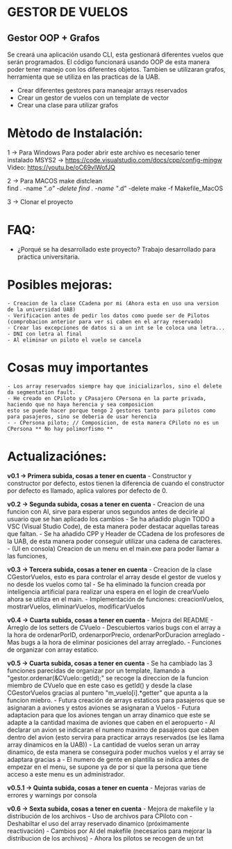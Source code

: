 # GESTOR DE VUELOS
## Gestor OOP + Grafos

Se creará una aplicación usando CLI, esta gestionará diferentes vuelos que serán programados. El código funcionará usando OOP de esta manera poder tener manejo con los diferentes objetos. Tambien se utilizaran grafos, herramienta que se utiliza en las practicas de la UAB.

* Crear diferentes gestores para maneajar arrays reservados
* Crear un gestor de vuelos con un template de vector
* Crear una clase para utilizar grafos

# Mètodo de Instalación:

1 -> Para Windows
Para poder abrir este archivo es necesario tener instalado MSYS2 -> https://code.visualstudio.com/docs/cpp/config-mingw
Video: https://youtu.be/oC69vlWofJQ

2 -> Para MACOS
make distclean  
find . -name "*.o" -delete
find . -name "*.d" -delete
make -f Makefile_MacOS 

3 -> Clonar el proyecto

# FAQ:
- ¿Porqué se ha desarrollado este proyecto? 
Trabajo desarrollado para practica universitaria.

# Posibles mejoras:
    - Creacion de la clase CCadena por mi (Ahora esta en uso una version de la universidad UAB)
    - Verificacion antes de pedir los datos como puede ser de Pilotos (comprobacion anterior para ver si caben en el array reservado)
    - Crear las excepciones de datos si a un int se le coloca una letra...
    - DNI con letra al final
    - Al eliminar un piloto el vuelo se cancela

# Cosas muy importantes

    - Los array reservados siempre hay que inicializarlos, sino el delete da segmentation fault.
    - He creado en CPiloto y CPasajero CPersona en la parte privada, haciendo que no haya herencia y sea composicion
    esto se puede hacer porque tengo 2 gestores tanto para pilotos como para pasajeros, sino se deberia de usar herencia
    - - CPersona piloto; // Composicion, de esta manera CPiloto no es un CPersona ** No hay polimorfismo **

# Actualizaciónes:

**v0.1 -> Primera subida, cosas a tener en cuenta**
    - Constructor y constructor por defecto, estos tienen la diferencia de cuando el constructor por defecto es llamado, aplica valores por
    defecto de 0.

**v0.2 -> Segunda subida, cosas a tener en cuenta**
    - Creacion de una funcion con AI, sirve para esperar unos segundos antes de decirle al usuario que se han aplicado los cambios
    - Se ha añadido plugin TODO a VSC (Visual Studio Code), de esta manera poder destacar aquellas tareas que faltan.
    - Se ha añadido CPP y Header de CCadena de los profesores de la UAB, de esta manera poder conseguir utilizar una cadena de caracteres.
    - (UI en consola) Creacion de un menu en el main.exe para poder llamar a las funciones, 
    
**v0.3 -> Tercera subida, cosas a tener en cuenta**
    - Creacion de la clase CGestorVuelos, esto es para controlar el array desde el gestor de vuelos y no desde los vuelos como tal
    - Se ha eliminado la funcion creada por inteligencia artificial para realizar una espera en el login de crearVuelo ahora se utiliza en el main.
    - Implementación de funciones: creacionVuelos, mostrarVuelos, eliminarVuelos, modificarVuelos

**v0.4 -> Cuarta subida, cosas a tener en cuenta**
    - Mejora del README
    - Arreglo de los setters de CVuelo
    - Descubiertos varios bugs con el array a la hora de ordenarPorID, ordenarporPrecio, ordenarPorDuracion arreglado
    - Mas bugs a la hora de eliminar posiciones del array arreglado.
    - Funciones de organizar con array estatico.

**v0.5 -> Cuarta subida, cosas a tener en cuenta**
    - Se ha cambiado las 3 funciones parecidas de organizar por un template, llamando a "gestor.ordenar(&CVuelo::getId);" se 
    recoge la direccion de la funcion miembro de CVuelo que en este caso es getId() y desde la clase CGestorVuelos gracias al
    puntero "m_vuelo[i].*getter" que apunta a la funcion miebro.
    - Futura creación de arrays estaticos para pasajeros que se asignaran a aviones y estos aviones se asignaran a Vuelos
    - Futura adaptacion para que los aviones tengan un array dinamico que este se adapte a la cantidad maxima de aviones que caben en
    el aeropuerto
    - Al declarar un avion se indicaran el numero maximo de pasajeros que caben dentro del avion (esto servira para practicar arrays reservados (se les llama array dinamicos en la UAB))
    - La cantidad de vuelos seran un array dinamico, de esta manera se conseguira poder muchos vuelos y el array se adaptara gracias a 
    - El numero de gente en plantilla se indica antes de empezar en el menu, se supone ya de por si que la persona que tiene acceso a este menu es un administrador.

**v0.5.1 -> Quinta subida, cosas a tener en cuenta**
    - Mejoras varias de errores y warnings por consola

**v0.6 -> Sexta subida, cosas a tener en cuenta**
    - Mejora de makefile y la distribución de los archivos
    - Uso de archivos para CPiloto con <fstream>
    - Deshabiltar el uso del array reservado dinamico (próximamente reactivación)
    - Cambios por AI del makefile (necesarios para mejorar la distribucion de los archivos)
    - Ahora los pilotos se recogen de un txt
